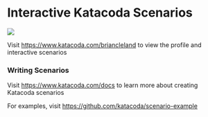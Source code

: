 # Interactive Katacoda Scenarios

[![](http://shields.katacoda.com/katacoda/briancleland/count.svg)](https://www.katacoda.com/briancleland "Get your profile on Katacoda.com")

Visit https://www.katacoda.com/briancleland to view the profile and interactive scenarios

### Writing Scenarios
Visit https://www.katacoda.com/docs to learn more about creating Katacoda scenarios

For examples, visit https://github.com/katacoda/scenario-example
